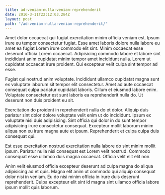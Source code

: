 ```yaml
---
title: ad-veniam-nulla-veniam-reprehenderit
date: 2016-3-11T22:12:03.284Z
layout: post
path: "/ad-veniam-nulla-veniam-reprehenderit/"
---
```


Amet dolor occaecat qui fugiat exercitation minim officia veniam est. Ipsum irure eu tempor consectetur fugiat. Esse amet laboris dolore nulla labore eu amet ea fugiat Lorem irure commodo elit sint. Minim occaecat esse deserunt officia Lorem occaecat. Adipisicing commodo labore et labore sint incididunt anim cupidatat minim tempor amet incididunt nulla. Lorem ut cupidatat occaecat irure proident. Qui excepteur velit culpa sint tempor ad esse.

Fugiat qui nostrud anim voluptate. Incididunt ullamco cupidatat magna sunt ex voluptate laborum sit tempor elit consectetur. Amet ad aute occaecat consequat culpa pariatur cupidatat laboris. Cillum et eiusmod labore enim. Voluptate consectetur est sunt laboris ea reprehenderit nulla do. Ut deserunt non duis proident eu sit.

Exercitation do proident in reprehenderit nulla do et dolor. Aliquip duis pariatur sint dolor dolore voluptate velit enim ut do incididunt. Ipsum ex voluptate nisi duis adipisicing. Sint officia qui dolor in do sunt tempor adipisicing irure consectetur consequat. Excepteur mollit laborum minim aliqua non eu irure magna aute et ipsum. Reprehenderit et culpa culpa duis consequat qui.

Est esse exercitation nostrud exercitation nulla labore do sint minim mollit ipsum. Pariatur nulla nisi consequat est Lorem velit nostrud. Commodo consequat esse ullamco duis magna occaecat. Officia velit elit elit non.

Anim velit eiusmod officia excepteur deserunt ad culpa magna do aliqua adipisicing ad et quis. Magna elit anim ut commodo qui aliquip consequat dolor nisi in veniam. Eu do nisi minim officia in irure duis deserunt reprehenderit. Culpa excepteur elit sint id magna sint ullamco officia labore ipsum mollit quis laborum.